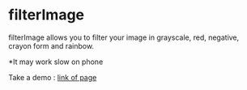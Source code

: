 # filterImage

filterImage allows you to filter your image in grayscale, red, negative, crayon form and rainbow.

*It may work slow on phone

Take a demo : [link of page](https://filterimage.live/)
